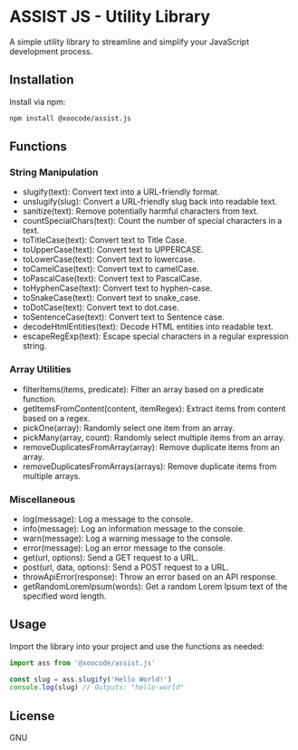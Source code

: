 # ASSIST JS - Utility Library
A simple utility library to streamline and simplify your JavaScript development process.

## Installation

Install via npm:

```bash
npm install @xoocode/assist.js
```

## Functions

### String Manipulation

- slugify(text): Convert text into a URL-friendly format.
- unslugify(slug): Convert a URL-friendly slug back into readable text.
- sanitize(text): Remove potentially harmful characters from text.
- countSpecialChars(text): Count the number of special characters in a text.
- toTitleCase(text): Convert text to Title Case.
- toUpperCase(text): Convert text to UPPERCASE.
- toLowerCase(text): Convert text to lowercase.
- toCamelCase(text): Convert text to camelCase.
- toPascalCase(text): Convert text to PascalCase.
- toHyphenCase(text): Convert text to hyphen-case.
- toSnakeCase(text): Convert text to snake_case.
- toDotCase(text): Convert text to dot.case.
- toSentenceCase(text): Convert text to Sentence case.
- decodeHtmlEntities(text): Decode HTML entities into readable text.
- escapeRegExp(text): Escape special characters in a regular expression string.

### Array Utilities

- filterItems(items, predicate): Filter an array based on a predicate function.
- getItemsFromContent(content, itemRegex): Extract items from content based on a regex.
- pickOne(array): Randomly select one item from an array.
- pickMany(array, count): Randomly select multiple items from an array.
- removeDuplicatesFromArray(array): Remove duplicate items from an array.
- removeDuplicatesFromArrays(arrays): Remove duplicate items from multiple arrays.

### Miscellaneous

- log(message): Log a message to the console.
- info(message): Log an information message to the console.
- warn(message): Log a warning message to the console.
- error(message): Log an error message to the console.
- get(url, options): Send a GET request to a URL.
- post(url, data, options): Send a POST request to a URL.
- throwApiError(response): Throw an error based on an API response.
- getRandomLoremIpsum(words): Get a random Lorem Ipsum text of the specified word length.

## Usage

Import the library into your project and use the functions as needed:

```javascript
import ass from '@xoocode/assist.js'

const slug = ass.slugify('Hello World!')
console.log(slug) // Outputs: "hello-world"
```

## License

GNU
